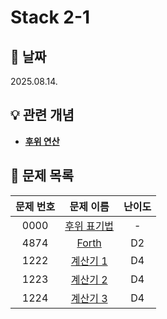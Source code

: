 # Stack 2-1

## 📆 날짜
2025.08.14.

## 💡 관련 개념

* [**후위 연산**](https://github.com/ajjoona-git/TIL/blob/master/algorithm/postfix.md)


## 📌 문제 목록

| 문제 번호 | 문제 이름 | 난이도 | 
| :---: | :---: | :---: |
| 0000 | [후위 표기법](./0000/) | - |
| 4874 | [Forth](./4874/) | D2 |
| 1222 | [계산기 1](./1222/) | D4 |
| 1223 | [계산기 2](./1223/) | D4 |
| 1224 | [계산기 3](./1224/) | D4 |
